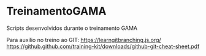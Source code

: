 # TreinamentoGAMA
Scripts desenvolvidos durante o treinamento GAMA

Para auxílio no treino ao GIT: https://learngitbranching.js.org/
https://github.github.com/training-kit/downloads/github-git-cheat-sheet.pdf
